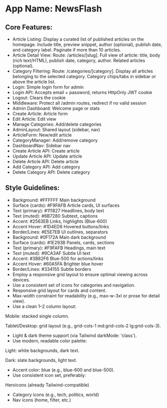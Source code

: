 # **App Name**: NewsFlash

## Core Features:

- Article Listing: Display a curated list of published articles on the homepage. Include title, preview snippet, author (optional), publish date, and category label. Paginate if more than 10 articles.
- Article Detail View: Route: /articles/[slug]. Full view of article: title, body (rich text/HTML), publish date, category, author. Related articles (optional).
- Category Filtering: Route: /categories/[category]. Display all articles belonging to the selected category. Category chips/tabs in sidebar or above the article list.
- Login: Simple login form for admin
- Login API: Accepts email + password, returns HttpOnly JWT cookie
- Logout: Clears the cookie
- Middleware: Protect all /admin routes, redirect if no valid session
- Admin Dashboard: Welcome page or stats
- Create Article: Article form
- Edit Article: Edit view
- Manage Categories: Add/delete categories
- AdminLayout: Shared layout (sidebar, nav)
- ArticleForm: New/edit article
- CategoryManager: Add/remove category
- DashboardNav: Sidebar nav
- Create Article API: Create article
- Update Article API: Update article
- Delete Article API: Delete article
- Add Category API: Add category
- Delete Category API: Delete category

## Style Guidelines:

- Background: #FFFFFF Main background
- Surface (cards): #F9FAFB Article cards, UI surfaces
- Text (primary): #111827 Headlines, body text
- Text (muted): #6B7280 Subtext, captions
- Accent: #2563EB Links, highlights (Blue-600)
- Accent Hover: #1D4ED8 Hovered buttons/links
- Border/Lines: #E5E7EB UI outlines, separators
- Background: #0F172A Main dark background
- Surface (cards): #1E293B Panels, cards, sections
- Text (primary): #F9FAFB Headings, main text
- Text (muted): #9CA3AF Subtle UI text
- Accent: #3B82F6 Blue-500 for actions/links
- Accent Hover: #60A5FA Brighter blue hover
- Border/Lines: #334155 Subtle borders
- Employ a responsive grid layout to ensure optimal viewing across devices.
- Use a consistent set of icons for categories and navigation.
- Responsive grid layout for cards and content.
- Max-width constraint for readability (e.g., max-w-3xl or prose for detail view).
- Use a clean 1–2 column layout:

Mobile: stacked single column.

Tablet/Desktop: grid layout (e.g., grid-cols-1 md:grid-cols-2 lg:grid-cols-3).
- Light & dark theme support (via Tailwind darkMode: 'class').
- Use modern, readable color palette:

Light: white backgrounds, dark text.

Dark: slate backgrounds, light text.
- Accent color: blue (e.g., blue-600 and blue-500).
- Use consistent icon set, preferably:

Heroicons (already Tailwind-compatible)
- Category icons (e.g., tech, politics, world)
- Nav icons (home, filter, etc.)
